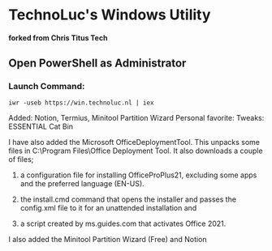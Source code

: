# TechnoLuc's Windows Utility
#### forked from Chris Titus Tech

## Open PowerShell as Administrator
### Launch Command:

```
iwr -useb https://win.technoluc.nl | iex
```

Added: Notion, Termius, Minitool Partition Wizard
Personal favorite: 
Tweaks: ESSENTIAL Cat Bin

I have also added the Microsoft OfficeDeploymentTool. This unpacks some files in C:\Program Files\Office Deployment Tool. 
It also downloads a couple of files;

1) a configuration file for installing OfficeProPlus21, excluding some apps and the preferred language (EN-US). 

2) the install.cmd command that opens the installer and passes the config.xml file to it for an unattended installation and 

3) a script created by ms.guides.com that activates Office 2021. 

I also added the Minitool Partition Wizard (Free) and Notion

